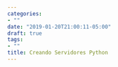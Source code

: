 ```yaml
---
categories:
- ""
date: "2019-01-20T21:00:11-05:00"
draft: true
tags:
- ""
title: Creando Servidores Python
---
```

